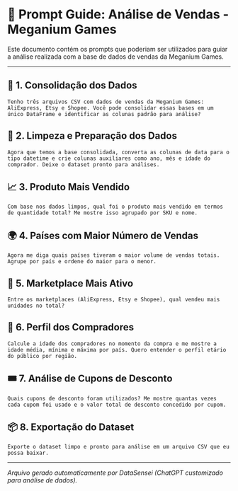 
# 🧠 Prompt Guide: Análise de Vendas - Meganium Games

Este documento contém os prompts que poderiam ser utilizados para guiar a análise realizada com a base de dados de vendas da Meganium Games.

---

## 📂 1. Consolidação dos Dados
```
Tenho três arquivos CSV com dados de vendas da Meganium Games: AliExpress, Etsy e Shopee. Você pode consolidar essas bases em um único DataFrame e identificar as colunas padrão para análise?
```

## 🧼 2. Limpeza e Preparação dos Dados
```
Agora que temos a base consolidada, converta as colunas de data para o tipo datetime e crie colunas auxiliares como ano, mês e idade do comprador. Deixe o dataset pronto para análises.
```

## 📈 3. Produto Mais Vendido
```
Com base nos dados limpos, qual foi o produto mais vendido em termos de quantidade total? Me mostre isso agrupado por SKU e nome.
```

## 🌍 4. Países com Maior Número de Vendas
```
Agora me diga quais países tiveram o maior volume de vendas totais. Agrupe por país e ordene do maior para o menor.
```

## 🛒 5. Marketplace Mais Ativo
```
Entre os marketplaces (AliExpress, Etsy e Shopee), qual vendeu mais unidades no total?
```

## 👥 6. Perfil dos Compradores
```
Calcule a idade dos compradores no momento da compra e me mostre a idade média, mínima e máxima por país. Quero entender o perfil etário do público por região.
```

## 🎟️ 7. Análise de Cupons de Desconto
```
Quais cupons de desconto foram utilizados? Me mostre quantas vezes cada cupom foi usado e o valor total de desconto concedido por cupom.
```

## 📦 8. Exportação do Dataset
```
Exporte o dataset limpo e pronto para análise em um arquivo CSV que eu possa baixar.
```

---

*Arquivo gerado automaticamente por DataSensei (ChatGPT customizado para análise de dados).* 
